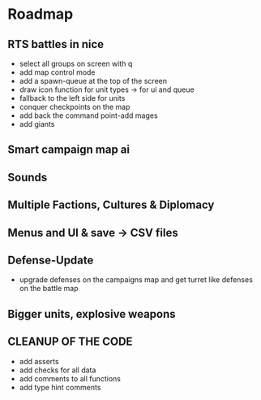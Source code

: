 # Roadmap

## RTS battles in nice
- select all groups on screen with q
- add map control mode
- add a spawn-queue at the top of the screen
- draw icon function for unit types -> for ui and queue
- fallback to the left side for units
- conquer checkpoints on the map
- add back the command point-add mages 
- add giants

## Smart campaign map ai 

## Sounds 

## Multiple Factions, Cultures & Diplomacy

## Menus and UI & save -> CSV files

## Defense-Update
- upgrade defenses on the campaigns map and get 
  turret like defenses on the battle map

## Bigger units, explosive weapons

## CLEANUP OF THE CODE
- add asserts
- add checks for all data
- add comments to all functions
- add type hint comments


